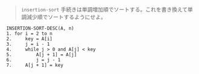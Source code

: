 > `insertion-sort` 手続きは単調増加順でソートする。これを書き換えて単調減少順でソートするようにせよ。

```
INSERTION-SORT-DESC(A, n)
1. for i = 2 to n
2.     key = A[i]
3.     j = i - 1
4.     while j > 0 and A[j] < key
5.         A[j + 1] = A[j]
6.         j = j - 1
7.     A[j + 1] = key

```
